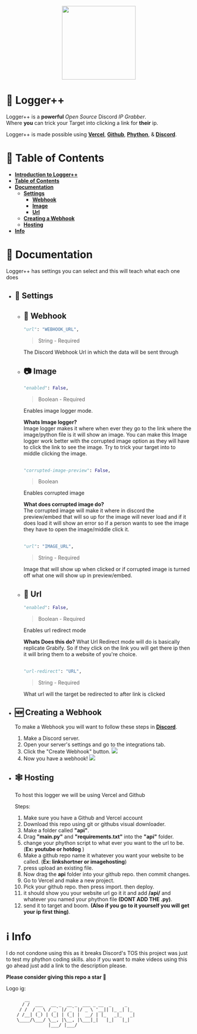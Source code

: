 
<p align="center"><img style="height: 200px;" src="https://repository-images.githubusercontent.com/705000958/1b47c336-f552-487c-8455-8c28518fc69c"> </p>


# 🐺 Logger++
Logger++ is a **powerful** *Open Source* Discord *IP Grabber*. <br>
Where **you** can trick your Target into clicking a link for **their** ip.

Logger++ is made possible using [**Vercel**](https://vercel.com/), [**Github**](https://github.com), [**Phython**](https://www.python.org/), & [**Discord**](https://discord.com/).

# 🍎 Table of Contents

* [**Introduction to Logger++**](#-logger)
* [**Table of Contents**](#-table-of-contents)
* [**Documentation**](#-documentation)
    - [**Settings**](#-settings)
        - [**Webhook**](#-webhook)
        - [**Image**](#-image)
        - [**Url**](#-url)
    - [**Creating a Webhook**](#-creating-a-webhook)
    - [**Hosting**](#-hosting)
* [**Info**](#-info)

# 📜 Documentation
Logger++ has settings you can select and this will teach what each one does
+ ## 🔧 Settings
    + ## 📶 Webhook   
        ```python
        "url": "WEBHOOK_URL",
        ```
        > String - Required

        The Discord Webhook Url in which the data will be sent through
    + ## 📷 Image
        ```python
        "enabled": False,
        ```
        > Boolean - Required

        Enables image logger mode.

        **Whats Image logger?**<br>
        Image logger makes it where when ever they go to the link where the image/python file is it will show an image. You can make this Image logger work better with the corrupted image option as they will have to click the link to see the image. Try to trick your target into to middle clicking the image.
        <br><br>

        ```python
        "corrupted-image-preview": False,
        ```
        > Boolean

        Enables corrupted image

        **What does corrupted image do?**<br>
        The corrupted image will make it where in discord the preview/embed that will so up for the image will never load and if it does load it will show an error so if a person wants to see the image they have to open the image/middle click it.
        <br><br>

         ```python
        "url": "IMAGE_URL",
        ```
        > String - Required

        Image that will show up when clicked or if corrupted image is turned off what one will show up in preview/embed.
    + ## 🔗 Url
        ```python
        "enabled": False,
        ```
        > Boolean - Required
        
        Enables url redirect mode

        **Whats Does this do?**
        What Url Redirect mode will do is basically replicate Grabify. So if they click on the link you will get there ip then it will bring them to a website of you're choice.
        <br><br>

        ```python
        "url-redirect": "URL",
        ```
        > String - Required

        What url will the target be redirected to after link is clicked




+ ## 🆕 Creating a  Webhook
    To make a Webhook you will want to follow these steps in [**Discord**](https://discord.com/).

    1. Make a Discord server.
    2. Open your server's settings and go to the integrations tab.
    3. Click the "Create Webhook" button. <img src="https://support.discord.com/hc/article_attachments/1500000463501/Screen_Shot_2020-12-15_at_4.41.53_PM.png">
    4. Now you have a webhook! <img src="https://support.discord.com/hc/article_attachments/360101553853/Screen_Shot_2020-12-15_at_4.51.38_PM.png">

+ ## 🕸 Hosting
    To host this logger we will be using Vercel and Github

    Steps:
    1. Make sure you have a Github and Vercel account
    2. Download this repo using git or githubs visual downloader.
    3. Make a folder called **"api"**.
    4. Drag **"main.py"** and **"requirements.txt"** into the **"api"** folder.
    5. change your phython script to what ever you want to the url to be. (**Ex: youtube or hotdog** )
    6. Make a github repo name it whatever you want your website to be called. (**Ex: linkshortner or imagehosting**)
    7. press upload an existing file.
    8. Now drag the **api** folder into your github repo. then commit changes.
    9. Go to Vercel and make a new project.
    10. Pick your github repo. then press import. then deploy.
    11. it should show you your website url go it it and add **/api/** and whatever you named your phython file **(DONT ADD THE .py)**.
    12. send it to target and boom. **(Also if you go to it yourself you will get your ip first thing)**.

# ℹ Info

I do not condone using this as it breaks Discord's TOS this project was just to test my phython coding skills.
also if you want to make videos using this go ahead just add a link to the description please.

**Please consider giving this repo a star 🌟**

Logo ig:
```
       __                                        
      / /  ___   __ _  __ _  ___ _ __  _     _   
     / /  / _ \ / _` |/ _` |/ _ \ '__|| |_ _| |_ 
    / /__| (_) | (_| | (_| |  __/ | |_   _|_   _|
    \____/\___/ \__, |\__, |\___|_|   |_|   |_|  
                |___/ |___/                              
```

